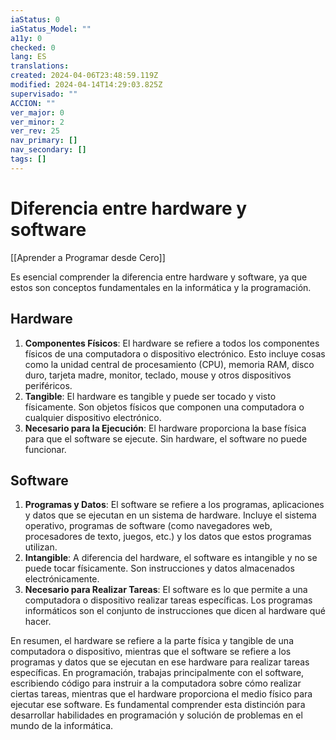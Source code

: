 ```yaml
---
iaStatus: 0
iaStatus_Model: ""
a11y: 0
checked: 0
lang: ES
translations: 
created: 2024-04-06T23:48:59.119Z
modified: 2024-04-14T14:29:03.825Z
supervisado: ""
ACCION: ""
ver_major: 0
ver_minor: 2
ver_rev: 25
nav_primary: []
nav_secondary: []
tags: []
---
```

# Diferencia entre hardware y software

 [[Aprender a Programar desde Cero]]

Es esencial comprender la diferencia entre hardware y software, ya que estos son conceptos fundamentales en la informática y la programación.

## Hardware

1. **Componentes Físicos**: El hardware se refiere a todos los componentes físicos de una computadora o dispositivo electrónico. Esto incluye cosas como la unidad central de procesamiento (CPU), memoria RAM, disco duro, tarjeta madre, monitor, teclado, mouse y otros dispositivos periféricos.
2. **Tangible**: El hardware es tangible y puede ser tocado y visto físicamente. Son objetos físicos que componen una computadora o cualquier dispositivo electrónico.
3. **Necesario para la Ejecución**: El hardware proporciona la base física para que el software se ejecute. Sin hardware, el software no puede funcionar.

## Software

1. **Programas y Datos**: El software se refiere a los programas, aplicaciones y datos que se ejecutan en un sistema de hardware. Incluye el sistema operativo, programas de software (como navegadores web, procesadores de texto, juegos, etc.) y los datos que estos programas utilizan.
2. **Intangible**: A diferencia del hardware, el software es intangible y no se puede tocar físicamente. Son instrucciones y datos almacenados electrónicamente.
3. **Necesario para Realizar Tareas**: El software es lo que permite a una computadora o dispositivo realizar tareas específicas. Los programas informáticos son el conjunto de instrucciones que dicen al hardware qué hacer.

En resumen, el hardware se refiere a la parte física y tangible de una computadora o dispositivo, mientras que el software se refiere a los programas y datos que se ejecutan en ese hardware para realizar tareas específicas. En programación, trabajas principalmente con el software, escribiendo código para instruir a la computadora sobre cómo realizar ciertas tareas, mientras que el hardware proporciona el medio físico para ejecutar ese software. Es fundamental comprender esta distinción para desarrollar habilidades en programación y solución de problemas en el mundo de la informática.